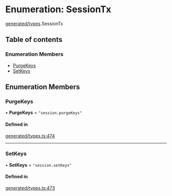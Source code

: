 # Enumeration: SessionTx

[generated/types](../wiki/generated.types).SessionTx

## Table of contents

### Enumeration Members

- [PurgeKeys](../wiki/generated.types.SessionTx#purgekeys)
- [SetKeys](../wiki/generated.types.SessionTx#setkeys)

## Enumeration Members

### PurgeKeys

• **PurgeKeys** = ``"session.purgeKeys"``

#### Defined in

[generated/types.ts:474](https://github.com/PolymeshAssociation/polymesh-sdk/blob/46129005/src/generated/types.ts#L474)

___

### SetKeys

• **SetKeys** = ``"session.setKeys"``

#### Defined in

[generated/types.ts:473](https://github.com/PolymeshAssociation/polymesh-sdk/blob/46129005/src/generated/types.ts#L473)
